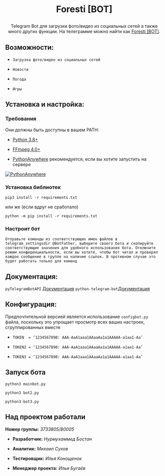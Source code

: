 # <p align="center">Foresti [BOT]
<p align="center">Telegram Bot для загрузки фото/видео из социальных сетей а также много других функции.
На телеграмме можно найти как <a href="https://t.me/foresti_bot">Foresti [BOT]</a>.

## Возможности:

 - `Загрузка фото/видео из социальных сетей`

 - `Новости`

 - `Погода`

 - `Игры`

## Установка и настройка:

### Требования

Они должны быть доступны в вашем PATH:

 - [Python 3.8+](https://www.python.org/)
 
 - [FFmpeg 4.0+](https://ffmpeg.org/download.html)
 
 - [PythonAnywhere](https://www.pythonanywhere.com/) рекомендуется, если вы хотите запустить на сервере
 
 [![PythonAnywhere](https://www.pythonanywhere.com/static/anywhere/images/PA-logo.svg)](https://www.pythonanywhere.com/)
 
 ### Установка библиотек
 
  `pip3 install -r requirements.txt`
  
  или же (если вдруг не сработало)
  
  `python -m pip install -r requirements.txt`

### Настроит бот
 
 `Отправьте команды из соответствующих имен файлов в telegram_settingsdir @BotFather, выберите своего бота и скопируйте соответствующие значения для удобного использования бота. Отключите режим конфиденциальности, если вы хотите, чтобы бот читал и проверял каждое сообщение в группе на наличие ссылок. В противном случае это будет работать только для команд`

## Документация:
 
 `pyTelegramBotAPI` [Документация](https://github.com/eternnoir/pyTelegramBotAPI/)
 `python-telegram-bot`[Документация](https://github.com/python-telegram-bot/python-telegram-bot)
 
## Конфигурация:

Предпочтительной версией является использование `configbot.py` файла, поскольку это упрощает просмотр всех ваших настроек, сгруппированных вместе

 - `TOKEN  = ‘1234567890: AAA-AaA1aaa1AAaaAa1a1AAAAA-a1aa1-Aa’`
	
 - `TOKEN2 = ‘1234567890: AAA-AaA1aaa1AAaaAa1a1AAAAA-a1aa1-Aa’`
	
 - `TOKEN3 = ‘1234567890: AAA-AaA1aaa1AAaaAa1a1AAAAA-a1aa1-Aa’`
 
 ## Запуск бота
 
`python3 mainbot.py`

`python3 bot2.py` 

`python3 bot3.py`


## Над проектом работали

__Номер группы:__ *3733805/80005*

- __Разработчик:__ *Нурмухаммед Бостан*

- __Аналитик:__ *Михаил Сухов*

- __Тестировщик:__ *Илья Конощенок*

- __Менеджер проекта:__ *Илья Бугаёв*
